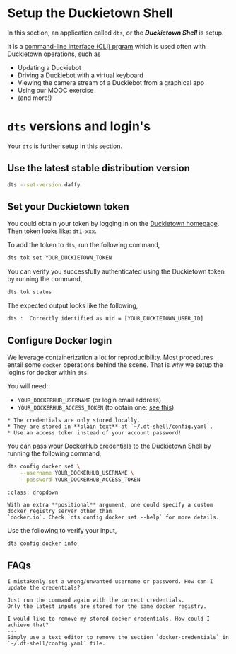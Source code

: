 # Setup the Duckietown Shell

In this section, an application called `dts`, or the ***Duckietown Shell*** is setup.

It is a [command-line interface (CLI) prgram](https://en.wikipedia.org/wiki/Command-line_interface) which is used often with Duckietown operations, such as
* Updating a Duckiebot
* Driving a Duckiebot with a virtual keyboard
* Viewing the camera stream of a Duckiebot from a graphical app
* Using our MOOC exercise
* (and more!)


# `dts` versions and login's

Your `dts` is further setup in this section.

## Use the latest stable distribution version
```bash
dts --set-version daffy
```


## Set your Duckietown token
You could obtain your token by logging in on the [Duckietown homepage](https://duckietown.com). Then token looks like: `dt1-xxx`.

To add the token to `dts`, run the following command,
```bash
dts tok set YOUR_DUCKIETOWN_TOKEN
```

You can verify you successfully authenticated using the Duckietown token by running the command,
```bash
dts tok status
```

The expected output looks like the following,
```text
dts :  Correctly identified as uid = [YOUR_DUCKIETOWN_USER_ID]
```


## Configure Docker login
We leverage containerization a lot for reproducibility. Most procedures entail some `docker` operations behind the scene. That is why we setup the logins for docker within `dts`.

You will need:
* `YOUR_DOCKERHUB_USERNAME` (or login email address)
* `YOUR_DOCKERHUB_ACCESS_TOKEN` (to obtain one: [see this](https://docs.docker.com/docker-hub/access-tokens/))

```{attention}
* The credentials are only stored locally.
* They are stored in **plain text** at `~/.dt-shell/config.yaml`.
* Use an access token instead of your account password!
```  

You can pass wour DockerHub credentials to the Duckietown Shell by running the following command,
```bash
dts config docker set \
    --username YOUR_DOCKERHUB_USERNAME \
    --password YOUR_DOCKERHUB_ACCESS_TOKEN
```

```{admonition} For developers
:class: dropdown

With an extra **positional** argument, one could specify a custom docker registry server other than 
`docker.io`. Check `dts config docker set --help` for more details.
```

Use the following to verify your input,
```bash
dts config docker info
```


## FAQs

```{trouble}
I mistakenly set a wrong/unwanted username or password. How can I update the credentials?
---
Just run the command again with the correct credentials. 
Only the latest inputs are stored for the same docker registry.
```

```{trouble}
I would like to remove my stored docker credentials. How could I achieve that?
---
Simply use a text editor to remove the section `docker-credentials` in `~/.dt-shell/config.yaml` file.
```
